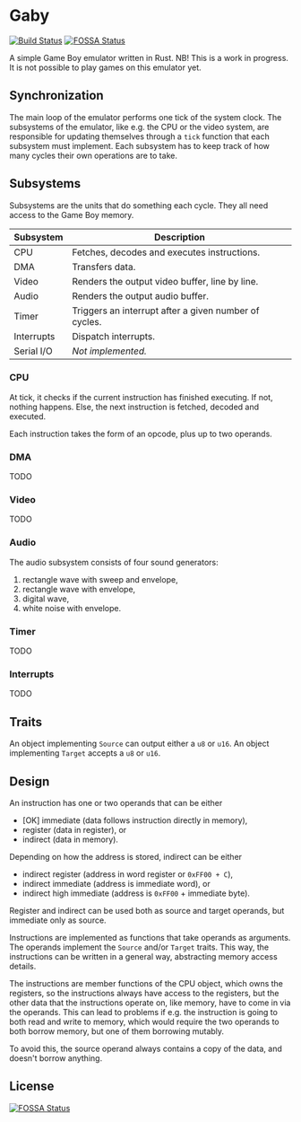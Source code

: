 # Gaby

[![Build Status](https://travis-ci.com/hmarthinsen/gaby.svg?branch=master)](https://travis-ci.com/hmarthinsen/gaby)
[![FOSSA Status](https://app.fossa.com/api/projects/git%2Bgithub.com%2Fhmarthinsen%2Fgaby.svg?type=shield)](https://app.fossa.com/projects/git%2Bgithub.com%2Fhmarthinsen%2Fgaby?ref=badge_shield)

A simple Game Boy emulator written in Rust.
NB! This is a work in progress.
It is not possible to play games on this emulator yet.

## Synchronization

The main loop of the emulator performs one tick of the system clock.
The subsystems of the emulator, like e.g. the CPU or the video system, are responsible for updating themselves through a `tick` function that each subsystem must implement.
Each subsystem has to keep track of how many cycles their own operations are to take.

## Subsystems

Subsystems are the units that do something each cycle.
They all need access to the Game Boy memory.

Subsystem | Description
--- | ---
CPU | Fetches, decodes and executes instructions.
DMA | Transfers data.
Video | Renders the output video buffer, line by line.
Audio | Renders the output audio buffer.
Timer | Triggers an interrupt after a given number of cycles.
Interrupts | Dispatch interrupts.
Serial I/O | *Not implemented.*

### CPU

At tick, it checks if the current instruction has finished executing.
If not, nothing happens.
Else, the next instruction is fetched, decoded and executed.

Each instruction takes the form of an opcode, plus up to two operands.

### DMA

TODO

### Video

TODO

### Audio

The audio subsystem consists of four sound generators:

1. rectangle wave with sweep and envelope,
2. rectangle wave with envelope,
3. digital wave,
4. white noise with envelope.

### Timer

TODO

### Interrupts

TODO

## Traits

An object implementing `Source` can output either a `u8` or `u16`.
An object implementing `Target` accepts a `u8` or `u16`.

## Design

An instruction has one or two operands that can be either

- [OK] immediate (data follows instruction directly in memory),
- register (data in register), or
- indirect (data in memory).

Depending on how the address is stored, indirect can be either

- indirect register (address in word register or `0xFF00 + C`),
- indirect immediate (address is immediate word), or
- indirect high immediate (address is `0xFF00` + immediate byte).

Register and indirect can be used both as source and target operands, but immediate only as source.

Instructions are implemented as functions that take operands as arguments.
The operands implement the `Source` and/or `Target` traits.
This way, the instructions can be written in a general way, abstracting memory access details.

The instructions are member functions of the CPU object, which owns the registers, so the instructions always have access to the registers, but the other data that the instructions operate on, like memory, have to come in via the operands. This can lead to problems if e.g. the instruction is going to both read and write to memory, which would require the two operands to both borrow memory, but one of them borrowing mutably.

To avoid this, the source operand always contains a copy of the data, and doesn't borrow anything.

## License

[![FOSSA Status](https://app.fossa.com/api/projects/git%2Bgithub.com%2Fhmarthinsen%2Fgaby.svg?type=large)](https://app.fossa.com/projects/git%2Bgithub.com%2Fhmarthinsen%2Fgaby?ref=badge_large)

